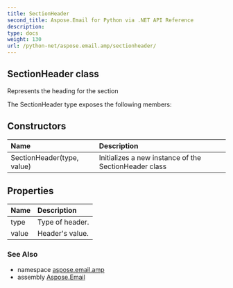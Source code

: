 ```yaml
---
title: SectionHeader
second_title: Aspose.Email for Python via .NET API Reference
description: 
type: docs
weight: 130
url: /python-net/aspose.email.amp/sectionheader/
---
```


## SectionHeader class

Represents the heading for the section

The SectionHeader type exposes the following members:
## Constructors
| Name | Description |
| :- | :- |
|SectionHeader(type, value)|Initializes a new instance of the SectionHeader class|
## Properties
| Name | Description |
| :- | :- |
|type|Type of header.|
|value|Header's value.|

### See Also

* namespace [aspose.email.amp](/python-net/aspose.email.amp/)
* assembly [Aspose.Email](/python-net/)

